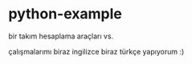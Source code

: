 # python-example

bir takım hesaplama araçları vs.

çalışmalarımı biraz ingilizce biraz türkçe yapıyorum :)
